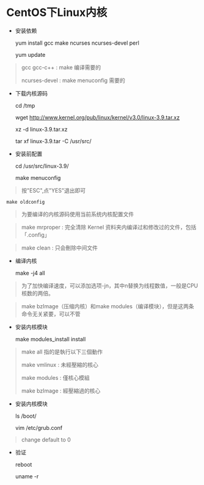 # CentOS下Linux内核 #

- 安装依赖


    yum install gcc make ncurses ncurses-devel perl

    yum update
    
> gcc gcc-c++  : make 编译需要的
> 
> ncurses-devel : make menuconfig 需要的

 
- 下载内核源码

    cd /tmp

    wget http://www.kernel.org/pub/linux/kernel/v3.0/linux-3.9.tar.xz

    xz -d linux-3.9.tar.xz

    tar xf linux-3.9.tar -C /usr/src/
    

- 安装前配置

    cd /usr/src/linux-3.9/

    make menuconfig


> 按"ESC",点"YES"退出即可

    make oldconfig


> 为要编译的内核源码使用当前系统内核配置文件


> make mrproper : 完全清除 Kernel 资料夹内编译过和修改过的文件，包括「.config」

> make clean : 只会刪除中间文件


- 编译内核
 
	make -j4 all

> 为了加快编译速度，可以添加选项-jn，其中n替换为线程数值，一般是CPU核数的两倍。
 
> make bzImage（压缩内核）和make modules（编译模块），但是这两条命令无关紧要，可以不管

- 安装内核模块

	make modules_install install
 
> make all 指的是執行以下三個動作
>  
> make vmlinux : 未經壓縮的核心
> 
> make modules : 僅核心模組
> 
> make bzImage : 經壓縮過的核心

- 安装内核模块

	ls /boot/

	vim /etc/grub.conf

> change default to 0  
   
- 验证

	reboot

	uname -r